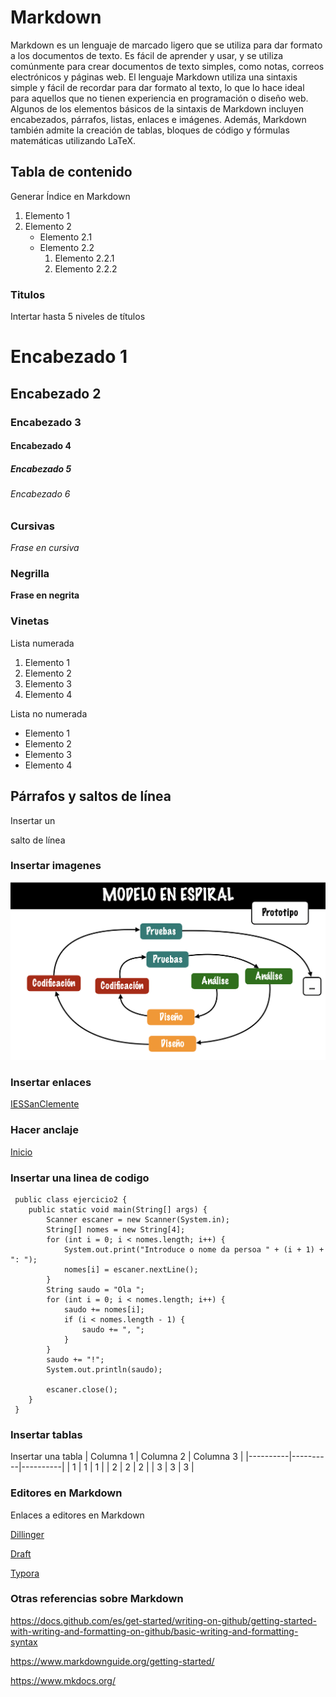

# Markdown

Markdown es un lenguaje de marcado ligero que se utiliza para dar formato a los documentos de texto. Es fácil de aprender y usar, y se utiliza comúnmente para crear documentos de texto simples, como notas, correos electrónicos y páginas web. El lenguaje Markdown utiliza una sintaxis simple y fácil de recordar para dar formato al texto, lo que lo hace ideal para aquellos que no tienen experiencia en programación o diseño web. Algunos de los elementos básicos de la sintaxis de Markdown incluyen encabezados, párrafos, listas, enlaces e imágenes. Además, Markdown también admite la creación de tablas, bloques de código y fórmulas matemáticas utilizando LaTeX. 


## Tabla de contenido

Generar Índice en Markdown 
1. Elemento 1
2.  Elemento 2
    - Elemento 2.1
    - Elemento 2.2
        1. Elemento 2.2.1
        2. Elemento 2.2.2

### Titulos 

Intertar hasta 5 niveles de títulos 
# Encabezado 1
## Encabezado 2
### Encabezado 3
#### Encabezado 4
##### Encabezado 5
###### Encabezado 6

### Cursivas

*Frase en cursiva*

### Negrilla

**Frase en negrita**

### Vinetas

Lista numerada
1. Elemento 1
2. Elemento 2
3. Elemento 3
4. Elemento 4

Lista no numerada
- Elemento 1
- Elemento 2
- Elemento 3
- Elemento 4


## Párrafos y saltos de línea

Insertar un

salto de línea

### Insertar imagenes

![imaxe](./espiral.png)

### Insertar enlaces

[IESSanClemente](https://www.iessanclemente.net/)

### Hacer anclaje

[Inicio](#markdown)

### Insertar una linea de codigo

~~~
 public class ejercicio2 {
    public static void main(String[] args) {
        Scanner escaner = new Scanner(System.in);
        String[] nomes = new String[4];
        for (int i = 0; i < nomes.length; i++) {
            System.out.print("Introduce o nome da persoa " + (i + 1) + ": ");
            nomes[i] = escaner.nextLine();
        }
        String saudo = "Ola ";
        for (int i = 0; i < nomes.length; i++) {
            saudo += nomes[i];
            if (i < nomes.length - 1) {
                saudo += ", ";
            }
        }
        saudo += "!";
        System.out.println(saudo);

        escaner.close();
    }
 }
~~~ 

### Insertar tablas

Insertar una tabla 
| Columna 1 | Columna 2 | Columna 3 |
|----------|----------|----------|
| 1        | 1        | 1        |
| 2        | 2        | 2        |
| 3        | 3        | 3        |

### Editores en Markdown 

Enlaces a editores en Markdown

[Dillinger](https://dillinger.io/)

[Draft](https://draftin.com/)

[Typora](https://typora.io/) 

### Otras referencias sobre Markdown

https://docs.github.com/es/get-started/writing-on-github/getting-started-with-writing-and-formatting-on-github/basic-writing-and-formatting-syntax

https://www.markdownguide.org/getting-started/

https://www.mkdocs.org/



